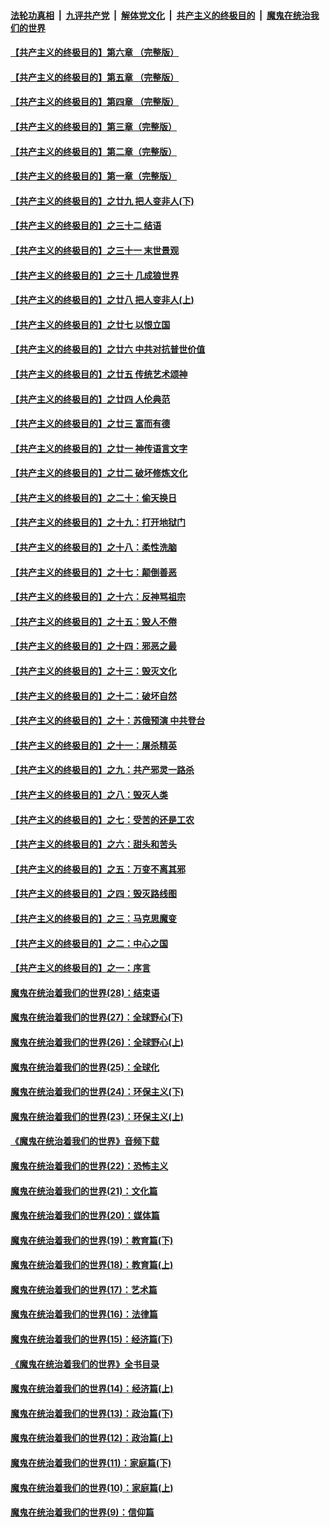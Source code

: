 ####  [法轮功真相](../../../../basic/blob/master/README.md?t=12271113) &nbsp;|&nbsp; [九评共产党](../../../../9ping.md/blob/master/README.md?t=12271113) &nbsp;|&nbsp; [解体党文化](../../../../jtdwh.md/blob/master/README.md?t=12271113)  &nbsp;|&nbsp; [共产主义的终极目的](../../../../gczydzjmd.md/blob/master/README.md?t=12271113) &nbsp;|&nbsp; [魔鬼在统治我们的世界](../../../../mgztzwmdsj.md/blob/master/README.md?t=12271113) 

#### [【共产主义的终极目的】第六章 （完整版）](../pages/nsc422/n11428913.md?t=12271113) 

#### [【共产主义的终极目的】第五章 （完整版）](../pages/nsc422/n11428912.md?t=12271113) 

#### [【共产主义的终极目的】第四章 （完整版）](../pages/nsc422/n11428907.md?t=12271113) 

#### [【共产主义的终极目的】第三章（完整版）](../pages/nsc422/n11428848.md?t=12271113) 

#### [【共产主义的终极目的】第二章（完整版）](../pages/nsc422/n11428831.md?t=12271113) 

#### [【共产主义的终极目的】第一章（完整版）](../pages/nsc422/n11417651.md?t=12271113) 

#### [【共产主义的终极目的】之廿九 把人变非人(下)](../pages/nsc422/n11344140.md?t=12271113) 

#### [【共产主义的终极目的】之三十二 结语](../pages/nsc422/n11360535.md?t=12271113) 

#### [【共产主义的终极目的】之三十一 末世景观](../pages/nsc422/n11351129.md?t=12271113) 

#### [【共产主义的终极目的】之三十 几成狼世界](../pages/nsc422/n11348280.md?t=12271113) 

#### [【共产主义的终极目的】之廿八 把人变非人(上)](../pages/nsc422/n11340492.md?t=12271113) 

#### [【共产主义的终极目的】之廿七 以恨立国](../pages/nsc422/n11336944.md?t=12271113) 

#### [【共产主义的终极目的】之廿六 中共对抗普世价值](../pages/nsc422/n11324785.md?t=12271113) 

#### [【共产主义的终极目的】之廿五 传统艺术颂神](../pages/nsc422/n11296396.md?t=12271113) 

#### [【共产主义的终极目的】之廿四 人伦典范](../pages/nsc422/n11296397.md?t=12271113) 

#### [【共产主义的终极目的】之廿三 富而有德](../pages/nsc422/n11283598.md?t=12271113) 

#### [【共产主义的终极目的】之廿一 神传语言文字](../pages/nsc422/n11263265.md?t=12271113) 

#### [【共产主义的终极目的】之廿二 破坏修炼文化](../pages/nsc422/n11245728.md?t=12271113) 

#### [【共产主义的终极目的】之二十：偷天换日](../pages/nsc422/n11238846.md?t=12271113) 

#### [【共产主义的终极目的】之十九：打开地狱门](../pages/nsc422/n11206376.md?t=12271113) 

#### [【共产主义的终极目的】之十八：柔性洗脑](../pages/nsc422/n11199994.md?t=12271113) 

#### [【共产主义的终极目的】之十七：颠倒善恶](../pages/nsc422/n11179782.md?t=12271113) 

#### [【共产主义的终极目的】之十六：反神骂祖宗](../pages/nsc422/n11166798.md?t=12271113) 

#### [【共产主义的终极目的】之十五：毁人不倦](../pages/nsc422/n11166792.md?t=12271113) 

#### [【共产主义的终极目的】之十四：邪恶之最](../pages/nsc422/n11150249.md?t=12271113) 

#### [【共产主义的终极目的】之十三：毁灭文化](../pages/nsc422/n11135227.md?t=12271113) 

#### [【共产主义的终极目的】之十二：破坏自然](../pages/nsc422/n11135214.md?t=12271113) 

#### [【共产主义的终极目的】之十：苏俄预演 中共登台](../pages/nsc422/n11118424.md?t=12271113) 

#### [【共产主义的终极目的】之十一：屠杀精英](../pages/nsc422/n11118442.md?t=12271113) 

#### [【共产主义的终极目的】之九：共产邪灵一路杀](../pages/nsc422/n11114139.md?t=12271113) 

#### [【共产主义的终极目的】之八：毁灭人类](../pages/nsc422/n11108503.md?t=12271113) 

#### [【共产主义的终极目的】之七：受苦的还是工农](../pages/nsc422/n11101809.md?t=12271113) 

#### [【共产主义的终极目的】之六：甜头和苦头](../pages/nsc422/n11096971.md?t=12271113) 

#### [【共产主义的终极目的】之五：万变不离其邪](../pages/nsc422/n11091285.md?t=12271113) 

#### [【共产主义的终极目的】之四：毁灭路线图](../pages/nsc422/n11086284.md?t=12271113) 

#### [【共产主义的终极目的】之三：马克思魔变](../pages/nsc422/n11061941.md?t=12271113) 

#### [【共产主义的终极目的】之二：中心之国](../pages/nsc422/n11047728.md?t=12271113) 

#### [【共产主义的终极目的】之一：序言](../pages/nsc422/n11086077.md?t=12271113) 

#### [魔鬼在统治着我们的世界(28)：结束语](../pages/nsc422/n10936246.md?t=12271113) 

#### [魔鬼在统治着我们的世界(27)：全球野心(下)](../pages/nsc422/n10928319.md?t=12271113) 

#### [魔鬼在统治着我们的世界(26)：全球野心(上)](../pages/nsc422/n10900318.md?t=12271113) 

#### [魔鬼在统治着我们的世界(25)：全球化](../pages/nsc422/n10788205.md?t=12271113) 

#### [魔鬼在统治着我们的世界(24)：环保主义(下)](../pages/nsc422/n10695307.md?t=12271113) 

#### [魔鬼在统治着我们的世界(23)：环保主义(上)](../pages/nsc422/n10688613.md?t=12271113) 

#### [《魔鬼在统治着我们的世界》音频下载](../pages/nsc422/n10635553.md?t=12271113) 

#### [魔鬼在统治着我们的世界(22)：恐怖主义](../pages/nsc422/n10614727.md?t=12271113) 

#### [魔鬼在统治着我们的世界(21)：文化篇](../pages/nsc422/n10597706.md?t=12271113) 

#### [魔鬼在统治着我们的世界(20)：媒体篇](../pages/nsc422/n10586579.md?t=12271113) 

#### [魔鬼在统治着我们的世界(19)：教育篇(下)](../pages/nsc422/n10564808.md?t=12271113) 

#### [魔鬼在统治着我们的世界(18)：教育篇(上)](../pages/nsc422/n10526970.md?t=12271113) 

#### [魔鬼在统治着我们的世界(17)：艺术篇](../pages/nsc422/n10499093.md?t=12271113) 

#### [魔鬼在统治着我们的世界(16)：法律篇](../pages/nsc422/n10485969.md?t=12271113) 

#### [魔鬼在统治着我们的世界(15)：经济篇(下)](../pages/nsc422/n10469975.md?t=12271113) 

#### [《魔鬼在统治着我们的世界》全书目录](../pages/nsc422/n10464261.md?t=12271113) 

#### [魔鬼在统治着我们的世界(14)：经济篇(上)](../pages/nsc422/n10457370.md?t=12271113) 

#### [魔鬼在统治着我们的世界(13)：政治篇(下)](../pages/nsc422/n10448270.md?t=12271113) 

#### [魔鬼在统治着我们的世界(12)：政治篇(上)](../pages/nsc422/n10444576.md?t=12271113) 

#### [魔鬼在统治着我们的世界(11)：家庭篇(下)](../pages/nsc422/n10440961.md?t=12271113) 

#### [魔鬼在统治着我们的世界(10)：家庭篇(上)](../pages/nsc422/n10435448.md?t=12271113) 

#### [魔鬼在统治着我们的世界(9)：信仰篇](../pages/nsc422/n10432159.md?t=12271113) 

